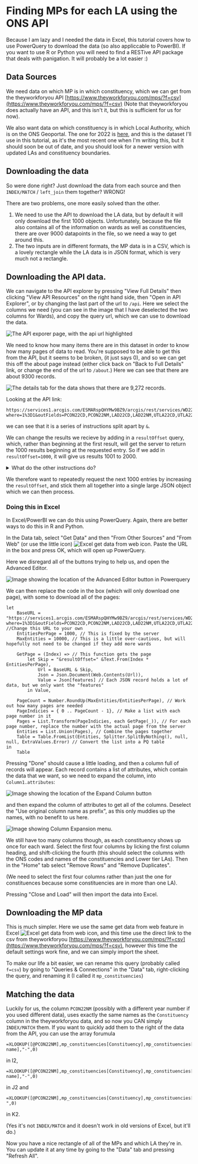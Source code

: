 # Finding MPs for each LA using the ONS API

Because I am lazy and I needed the data in Excel, this tutorial covers how to use PowerQuery to download the data (so also appliccable to PowerBI). If you want to use R or Python you will need to find a RESTive API package that deals with panigation. It will probably be a lot easier :)

## Data Sources

We need data on which MP is in which constituency, which we can get from the theyworkforyou API [https://www.theyworkforyou.com/mps/?f=csv](https://www.theyworkforyou.com/mps/?f=csv) (Note that theyworkforyou does actually have an API, and this isn't it, but this is sufficient for us for now).

We also want data on which constituency is in which Local Authority, which is on the ONS Geoportal. The one for 2022 is [here](https://geoportal.statistics.gov.uk/datasets/ons::ward-to-westminster-parliamentary-constituency-to-local-authority-district-to-upper-tier-local-authority-december-2022-lookup-in-the-united-kingdom/about), and this is the dataset I'll use in this tutorial, as it's the most recent one when I'm writing this, but it should soon be out of date, and you should look for a newer version with updated LAs and constituency boundaries.

## Downloading the data

So were done right? Just download the data from each source and then `INDEX/MATCH` / `left_join` them together? WRONG!

There are two problems, one more easily solved than the other.

1. We need to use the API to download the LA data, but by default it will only download the first 1000 objects. Unfortunately, because the file also contains all of the information on wards as well as constituencies, there are over 9000 datapoints in the file, so we need a way to get around this.
1. The two inputs are in different formats, the MP data is in a CSV, which is a lovely rectangle while the LA data is in JSON format, which is very much not a rectangle. 

## Downloading the API data.

We can navigate to the API explorer by pressing "View Full Details" then clicking "View API Resources" on the right hand side, then "Open in API Explorer", or by changing the last part of the url to `/api`. Here we select the columns we need (you can see in the image that I have deselected the two columns for Wards), and copy the query url, which we can use to download the data. 

![The API exporer page, with the api url highlighted](./img/la_mp_tut_api_explorer.jpg)

We need to know how many items there are in this dataset in order to know how many pages of data to read. You're supposed to be able to get this from the API, but it seems to be broken, (it just says 0), and so we can get this off the about page instead (either click back on "Back to Full Details" link, or change the end of the url to `/about`.) Here we can see that there are about 9300 records. 

![The details tab for the data shows that there are 9,272 records](./img/la_mp_tut_api_num_records.jpg).

Looking at the API link: 
```
https://services1.arcgis.com/ESMARspQHYMw9BZ9/arcgis/rest/services/WD22_PCON22_LAD22_UTLA22_UK_LU/FeatureServer/0/query?where=1%3D1&outFields=PCON22CD,PCON22NM,LAD22CD,LAD22NM,UTLA22CD,UTLA22NM&outSR=4326&f=json
```

we can see that it is a series of instructions split apart by `&`. 

We can change the results we recieve by adding in a `resultOffset` query, which, rather than beginning at the first result, will get the server to return the 1000 results beginning at the requested entry. So if we add in `resultOffset=1000`, it will give us results 1001 to 2000. 

<details>
    <summary>What do the other instructions do?</summary>

 - `**where**=1%3D1` would allow us to run SQL style `WHERE` commands on the data, e.g. only select rows where `population > 10000` for example. Here we select all of the rows, and so we have `where=1=1` (with `=` encoded as `%3D`)

 - `outfields=...` List of fields to output

 - `outSR=4326` This means nothing for our data, but if we had requested map data (which is what the API is nominally for), it would change the spatial reference of the map.

 - `f=json` output as JSON. Sadly this is actually the most readable of the options for us. 

 You can learn more about the query options on the [arcgis website](https://developers.arcgis.com/rest/services-reference/enterprise/query-feature-service-layer-.htm)
</details>

We therefore want to repeatedly request the next 1000 entries by increasing the `resultOffset`, and stick them all together into a single large JSON object which we can then process. 

### Doing this in Excel

In Excel/PowerBI we can do this using PowerQuery. Again, there are better ways to do this in R and Python. 

In the Data tab, select "Get Data" and then "From Other Sources" and "From Web" (or use the little icon) ![Excel get data from web icon](./img/la_mp_tut_from_web_icon.jpg). Paste the URL in the box and press OK, which will open up PowerQuery.

Here we disregard all of the buttons trying to help us, and open the Advanced Editor.

![Image showing the location of the Advanced Editor button in Powerquery](./img/la_mp_tut_pq_advanced_editor.jpg)

We can then replace the code in the box (which will only download one page), with some to download all of the pages:

```
let
    BaseURL = "https://services1.arcgis.com/ESMARspQHYMw9BZ9/arcgis/rest/services/WD22_PCON22_LAD22_UTLA22_UK_LU/FeatureServer/0/query?where=1%3D1&outFields=PCON22CD,PCON22NM,LAD22CD,LAD22NM,UTLA22CD,UTLA22NM&outSR=4326&f=json", //Change this URL to your own
    EntitiesPerPage = 1000, // This is fixed by the server
    MaxEntities = 10000, // This is a little over-cautious, but will hopefully not need to be changed if they add more wards

    GetPage = (Index) => // This function gets the page
        let Skip = "&resultOffset=" &Text.From(Index * EntitiesPerPage),
            Url = BaseURL & Skip,
            Json = Json.Document(Web.Contents(Url)),
            Value = Json[features] // Each JSON record holds a lot of data, but we only want the "features"
        in Value,

    PageCount = Number.RoundUp(MaxEntities/EntitiesPerPage), // Work out how many pages are needed
    PageIndicies = { 0 .. PageCount - 1}, // Make a list with each page number in it
    Pages = List.Transform(PageIndicies, each GetPage(_)), // For each page number, replace the number with the actual page from the server
    Entities = List.Union(Pages), // Combine the pages together
    Table = Table.FromList(Entities, Splitter.SplitByNothing(), null, null, ExtraValues.Error) // Convert the list into a PQ table
in
    Table
```

Pressing "Done" should cause a little loading, and then a column full of records will appear. Each record contains a list of attributes, which contain the data that we want, so we need to expand the column, into `Column1.attributes`:

![Image showing the location of the Expand Column button](./img/la_mp_tut_pq_initial_column.jpg)

 and then expand the column of attributes to get all of the columns. Deselect the "Use original column name as prefix", as this only muddies up the names, with no benefit to us here. 

 ![Image showing Column Expansion menu](./img/la_mp_tut_pq_second_column.jpg).

 We still have too many columns though, as each constituency shows up once for each ward. Select the first four columns by licking the first column heading, and shift-clicking the fourth (this should select the columns with the ONS codes and names of the constituencies and Lower tier LAs). Then in the "Home" tab select "Remove Rows" and "Remove Duplicates".

 (We need to select the first four columns rather than just the one for constituences because some constituencies are in more than one LA).

 Pressing "Close and Load" will then import the data into Excel.

 ## Downloading the MP data

 This is much simpler. Here we use the same get data from web feature in Excel ![Excel get data from web icon](./img/la_mp_tut_from_web_icon.jpg), and this time use the direct link to the csv from theyworkforyou [https://www.theyworkforyou.com/mps/?f=csv](https://www.theyworkforyou.com/mps/?f=csv), however this time the default settings work fine, and we can simply import the sheet. 

 To make our life a bit easier, we can rename this query (probably called `f=csv`) by going to "Queries & Connections" in the "Data" tab, right-clicking the query, and renaming it (I called it `mp_constituencies`)

 ## Matching the data

 Luckily for us, the column `PCON22NM` (possibly with a different year number if you used different data), uses exactly the same names as the `Constituency` column in the theyworkforyou data, and so now you CAN simply `INDEX/MATCH` them. If you want to quickly add them to the right of the data from the API, you can use the array forumula

 ```
 =XLOOKUP([@PCON22NM],mp_constituencies[Constituency],mp_constituencies[First name],"-",0)
 ```
 in I2,
 ```
 =XLOOKUP([@PCON22NM],mp_constituencies[Constituency],mp_constituencies[Last name],"-",0)
 ```
 in J2 and 
```
=XLOOKUP([@PCON22NM],mp_constituencies[Constituency],mp_constituencies[Party],"-",0)
```
in K2. 

(Yes it's not `INDEX/MATCH` and it doesn't work in old versions of Excel, but it'll do.)

Now you have a nice rectangle of all of the MPs and which LA they're in. You can update it at any time by going to the "Data" tab and pressing "Refresh All".
